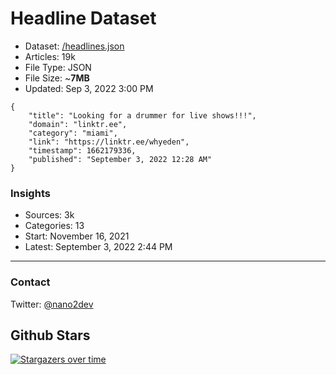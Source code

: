 # Headline Dataset

- Dataset: [/headlines.json](https://raw.githubusercontent.com/fwd/news/master/headlines.json) 
- Articles: 19k
- File Type: JSON
- File Size: ~**7MB**
- Updated: Sep 3, 2022 3:00 PM

```
{
    "title": "Looking for a drummer for live shows!!!",
    "domain": "linktr.ee",
    "category": "miami",
    "link": "https://linktr.ee/whyeden",
    "timestamp": 1662179336,
    "published": "September 3, 2022 12:28 AM"
}
```

### Insights

- Sources: 3k
- Categories: 13
- Start: November 16, 2021
- Latest: September 3, 2022 2:44 PM

---

### Contact 

Twitter: [@nano2dev](https://twitter.com/nano2dev)

## Github Stars

[![Stargazers over time](https://starchart.cc/fwd/news.svg)](https://starchart.cc/fwd/news)
